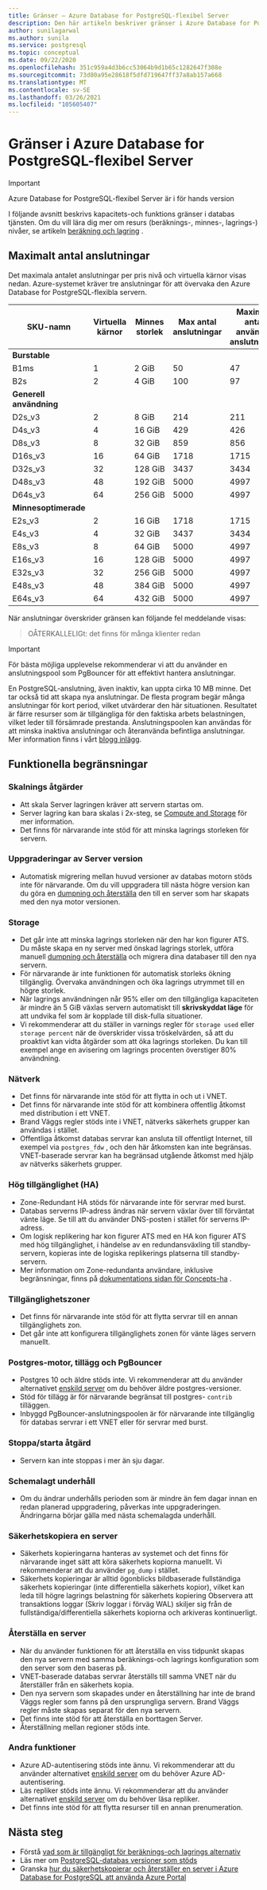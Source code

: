 ```yaml
---
title: Gränser – Azure Database for PostgreSQL-flexibel Server
description: Den här artikeln beskriver gränser i Azure Database for PostgreSQL-flexibel Server, till exempel antalet anslutnings-och lagrings motor alternativ.
author: sunilagarwal
ms.author: sunila
ms.service: postgresql
ms.topic: conceptual
ms.date: 09/22/2020
ms.openlocfilehash: 351c959a4d3b6cc53064b9d1b65c1282647f308e
ms.sourcegitcommit: 73d80a95e28618f5dfd719647ff37a8ab157a668
ms.translationtype: MT
ms.contentlocale: sv-SE
ms.lasthandoff: 03/26/2021
ms.locfileid: "105605407"
---
```

# <a name="limits-in-azure-database-for-postgresql---flexible-server"></a>Gränser i Azure Database for PostgreSQL-flexibel Server

> [!IMPORTANT]
> Azure Database for PostgreSQL-flexibel Server är i för hands version

I följande avsnitt beskrivs kapacitets-och funktions gränser i databas tjänsten. Om du vill lära dig mer om resurs (beräknings-, minnes-, lagrings-) nivåer, se artikeln [beräkning och lagring](concepts-compute-storage.md) .

## <a name="maximum-connections"></a>Maximalt antal anslutningar

Det maximala antalet anslutningar per pris nivå och virtuella kärnor visas nedan. Azure-systemet kräver tre anslutningar för att övervaka den Azure Database for PostgreSQL-flexibla servern.

| SKU-namn             | Virtuella kärnor | Minnes storlek | Max antal anslutningar | Maximalt antal användar anslutningar |
|----------------------|--------|-------------|-----------------|----------------------|
| **Burstable**        |        |             |                 |                      |
| B1ms                 | 1      | 2 GiB       | 50              | 47                   |
| B2s                  | 2      | 4 GiB       | 100             | 97                   |
| **Generell användning**  |        |             |                 |                      |
| D2s_v3               | 2      | 8 GiB       | 214             | 211                  |
| D4s_v3               | 4      | 16 GiB      | 429             | 426                  |
| D8s_v3               | 8      | 32 GiB      | 859             | 856                  |
| D16s_v3              | 16     | 64 GiB      | 1718            | 1715                 |
| D32s_v3              | 32     | 128 GiB     | 3437            | 3434                 |
| D48s_v3              | 48     | 192 GiB     | 5000            | 4997                 |
| D64s_v3              | 64     | 256 GiB     | 5000            | 4997                 |
| **Minnesoptimerade** |        |             |                 |                      |
| E2s_v3               | 2      | 16 GiB      | 1718            | 1715                 |
| E4s_v3               | 4      | 32 GiB      | 3437            | 3434                 |
| E8s_v3               | 8      | 64 GiB      | 5000            | 4997                 |
| E16s_v3              | 16     | 128 GiB     | 5000            | 4997                 |
| E32s_v3              | 32     | 256 GiB     | 5000            | 4997                 |
| E48s_v3              | 48     | 384 GiB     | 5000            | 4997                 |
| E64s_v3              | 64     | 432 GiB     | 5000            | 4997                 |

När anslutningar överskrider gränsen kan följande fel meddelande visas:
> OÅTERKALLELIGt: det finns för många klienter redan

> [!IMPORTANT]
> För bästa möjliga upplevelse rekommenderar vi att du använder en anslutningspool som PgBouncer för att effektivt hantera anslutningar.

En PostgreSQL-anslutning, även inaktiv, kan uppta cirka 10 MB minne. Det tar också tid att skapa nya anslutningar. De flesta program begär många anslutningar för kort period, vilket utvärderar den här situationen. Resultatet är färre resurser som är tillgängliga för den faktiska arbets belastningen, vilket leder till försämrade prestanda. Anslutningspoolen kan användas för att minska inaktiva anslutningar och återanvända befintliga anslutningar. Mer information finns i vårt [blogg inlägg](https://techcommunity.microsoft.com/t5/azure-database-for-postgresql/not-all-postgres-connection-pooling-is-equal/ba-p/825717).

## <a name="functional-limitations"></a>Funktionella begränsningar

### <a name="scale-operations"></a>Skalnings åtgärder

- Att skala Server lagringen kräver att servern startas om.
- Server lagring kan bara skalas i 2x-steg, se [Compute and Storage](concepts-compute-storage.md) för mer information.
- Det finns för närvarande inte stöd för att minska lagrings storleken för servern.

### <a name="server-version-upgrades"></a>Uppgraderingar av Server version

- Automatisk migrering mellan huvud versioner av databas motorn stöds inte för närvarande. Om du vill uppgradera till nästa högre version kan du göra en [dumpning och återställa](../howto-migrate-using-dump-and-restore.md) den till en server som har skapats med den nya motor versionen.

### <a name="storage"></a>Storage

- Det går inte att minska lagrings storleken när den har kon figurer ATS. Du måste skapa en ny server med önskad lagrings storlek, utföra manuell [dumpning och återställa](../howto-migrate-using-dump-and-restore.md) och migrera dina databaser till den nya servern.
- För närvarande är inte funktionen för automatisk storleks ökning tillgänglig. Övervaka användningen och öka lagrings utrymmet till en högre storlek. 
- När lagrings användningen når 95% eller om den tillgängliga kapaciteten är mindre än 5 GiB växlas servern automatiskt till **skrivskyddat läge** för att undvika fel som är kopplade till disk-fulla situationer. 
- Vi rekommenderar att du ställer in varnings regler för `storage used` eller `storage percent` när de överskrider vissa tröskelvärden, så att du proaktivt kan vidta åtgärder som att öka lagrings storleken. Du kan till exempel ange en avisering om lagrings procenten överstiger 80% användning.
  
### <a name="networking"></a>Nätverk

- Det finns för närvarande inte stöd för att flytta in och ut i VNET.
- Det finns för närvarande inte stöd för att kombinera offentlig åtkomst med distribution i ett VNET.
- Brand Väggs regler stöds inte i VNET, nätverks säkerhets grupper kan användas i stället.
- Offentliga åtkomst databas servrar kan ansluta till offentligt Internet, till exempel via `postgres_fdw` , och den här åtkomsten kan inte begränsas. VNET-baserade servrar kan ha begränsad utgående åtkomst med hjälp av nätverks säkerhets grupper.

### <a name="high-availability-ha"></a>Hög tillgänglighet (HA)

- Zone-Redundant HA stöds för närvarande inte för servrar med burst.
- Databas serverns IP-adress ändras när servern växlar över till förväntat vänte läge. Se till att du använder DNS-posten i stället för serverns IP-adress.
- Om logisk replikering har kon figurer ATS med en HA kon figurer ATS med hög tillgänglighet, i händelse av en redundansväxling till standby-servern, kopieras inte de logiska replikerings platserna till standby-servern. 
- Mer information om Zone-redundanta användare, inklusive begränsningar, finns på [dokumentations sidan för Concepts-ha](concepts-high-availability.md) .

### <a name="availability-zones"></a>Tillgänglighetszoner

- Det finns för närvarande inte stöd för att flytta servrar till en annan tillgänglighets zon.
- Det går inte att konfigurera tillgänglighets zonen för vänte läges servern manuellt.

### <a name="postgres-engine-extensions-and-pgbouncer"></a>Postgres-motor, tillägg och PgBouncer

- Postgres 10 och äldre stöds inte. Vi rekommenderar att du använder alternativet [enskild server](../overview-single-server.md) om du behöver äldre postgres-versioner.
- Stöd för tillägg är för närvarande begränsat till postgres- `contrib` tilläggen.
- Inbyggd PgBouncer-anslutningspoolen är för närvarande inte tillgänglig för databas servrar i ett VNET eller för servrar med burst.

### <a name="stopstart-operation"></a>Stoppa/starta åtgärd

- Servern kan inte stoppas i mer än sju dagar.

### <a name="scheduled-maintenance"></a>Schemalagt underhåll

- Om du ändrar underhålls perioden som är mindre än fem dagar innan en redan planerad uppgradering, påverkas inte uppgraderingen. Ändringarna börjar gälla med nästa schemalagda underhåll.

### <a name="backing-up-a-server"></a>Säkerhetskopiera en server

- Säkerhets kopieringarna hanteras av systemet och det finns för närvarande inget sätt att köra säkerhets kopiorna manuellt. Vi rekommenderar att du använder `pg_dump` i stället.
- Säkerhets kopieringar är alltid ögonblicks bildbaserade fullständiga säkerhets kopieringar (inte differentiella säkerhets kopior), vilket kan leda till högre lagrings belastning för säkerhets kopiering Observera att transaktions loggar (Skriv loggar i förväg WAL) skiljer sig från de fullständiga/differentiella säkerhets kopiorna och arkiveras kontinuerligt.

### <a name="restoring-a-server"></a>Återställa en server

- När du använder funktionen för att återställa en viss tidpunkt skapas den nya servern med samma beräknings-och lagrings konfiguration som den server som den baseras på.
- VNET-baserade databas servrar återställs till samma VNET när du återställer från en säkerhets kopia.
- Den nya servern som skapades under en återställning har inte de brand Väggs regler som fanns på den ursprungliga servern. Brand Väggs regler måste skapas separat för den nya servern.
- Det finns inte stöd för att återställa en borttagen Server.
- Återställning mellan regioner stöds inte.

### <a name="other-features"></a>Andra funktioner

* Azure AD-autentisering stöds inte ännu. Vi rekommenderar att du använder alternativet [enskild server](../overview-single-server.md) om du behöver Azure AD-autentisering.
* Läs repliker stöds inte ännu. Vi rekommenderar att du använder alternativet [enskild server](../overview-single-server.md) om du behöver läsa repliker.
* Det finns inte stöd för att flytta resurser till en annan prenumeration. 


## <a name="next-steps"></a>Nästa steg

- Förstå [vad som är tillgängligt för beräknings-och lagrings alternativ](concepts-compute-storage.md)
- Läs mer om [PostgreSQL-databas versioner som stöds](concepts-supported-versions.md)
- Granska [hur du säkerhetskopierar och återställer en server i Azure Database for PostgreSQL att använda Azure Portal](how-to-restore-server-portal.md)

